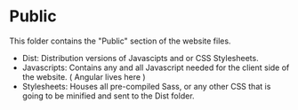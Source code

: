 # Public
This folder contains the "Public" section of the website files.
* Dist: Distribution versions of Javascipts and or CSS Stylesheets.
* Javascripts: Contains any and all Javascript needed for the client side of the website. ( Angular lives here )
* Stylesheets: Houses all pre-compiled Sass, or any other CSS that is going to be minified and sent to the Dist folder.

